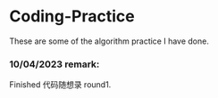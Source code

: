 # Coding-Practice
These are some of the algorithm practice I have done.

### 10/04/2023 remark:
Finished 代码随想录 round1.

